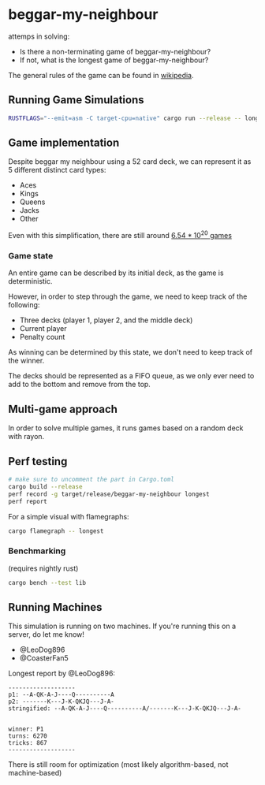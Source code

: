 # beggar-my-neighbour

attemps in solving:
- Is there a non-terminating game of beggar-my-neighbour?
- If not, what is the longest game of beggar-my-neighbour?

The general rules of the game can be found in [wikipedia](https://en.wikipedia.org/wiki/Beggar-my-neighbour).

## Running Game Simulations

```sh
RUSTFLAGS="--emit=asm -C target-cpu=native" cargo run --release -- longest
```

## Game implementation

Despite beggar my neighbour using a 52 card deck, we can represent it as 5 different distinct card types:
- Aces
- Kings
- Queens
- Jacks
- Other

Even with this simplification, there are still around [$6.54 * 10^{20}$ games](https://math.stackexchange.com/questions/2688331/beggar-my-neighbour-possible-games)

### Game state

An entire game can be described by its initial deck, as the game is deterministic.

However, in order to step through the game, we need to keep track of the following:
- Three decks (player 1, player 2, and the middle deck)
- Current player
- Penalty count

As winning can be determined by this state, we don't need to keep track of the winner.

The decks should be represented as a FIFO queue, as we only ever need to add to the bottom and remove from the top.

## Multi-game approach

In order to solve multiple games, it runs games based on a random deck with rayon.

## Perf testing

```sh
# make sure to uncomment the part in Cargo.toml
cargo build --release
perf record -g target/release/beggar-my-neighbour longest
perf report
```

For a simple visual with flamegraphs:

```sh
cargo flamegraph -- longest
```

### Benchmarking

(requires nightly rust)

```sh
cargo bench --test lib
```

## Running Machines

This simulation is running on two machines. If you're running this on a server, do let me know!

- @LeoDog896
- @CoasterFan5

Longest report by @LeoDog896:

```
-------------------
p1: --A-QK-A-J----Q----------A
p2: -------K---J-K-QKJQ---J-A-
stringified: --A-QK-A-J----Q----------A/-------K---J-K-QKJQ---J-A-


winner: P1
turns: 6270
tricks: 867
-------------------
```

There is still room for optimization (most likely algorithm-based, not machine-based)

